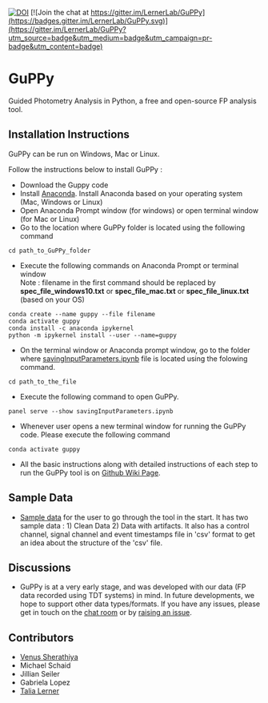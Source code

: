 [![DOI](https://zenodo.org/badge/382176345.svg)](https://zenodo.org/badge/latestdoi/382176345) [![Join the chat at https://gitter.im/LernerLab/GuPPy](https://badges.gitter.im/LernerLab/GuPPy.svg)](https://gitter.im/LernerLab/GuPPy?utm_source=badge&utm_medium=badge&utm_campaign=pr-badge&utm_content=badge)
# GuPPy
 Guided Photometry Analysis in Python, a free and open-source FP analysis tool.

## Installation Instructions

GuPPy can be run on Windows, Mac or Linux.

Follow the instructions below to install GuPPy : 

- Download the Guppy code
- Install [Anaconda](https://www.anaconda.com/products/individual#macos). Install Anaconda based on your operating system (Mac, Windows or Linux)
- Open Anaconda Prompt window (for windows) or open terminal window (for Mac or Linux)
- Go to the location where GuPPy folder is located using the following command
```
cd path_to_GuPPy_folder
```
- Execute the following commands on Anaconda Prompt or terminal window <br>
Note : filename in the first command should be replaced by <b>spec_file_windows10.txt</b> or <b>spec_file_mac.txt</b> or <b>spec_file_linux.txt</b> (based on your OS)
```
conda create --name guppy --file filename
conda activate guppy
conda install -c anaconda ipykernel
python -m ipykernel install --user --name=guppy
```
- On the terminal window or Anaconda prompt window, go to the folder where [savingInputParameters.ipynb](https://github.com/LernerLab/GuPPy/blob/main/GuPPy/savingInputParameters.ipynb) file is located using the folowing command. 
```
cd path_to_the_file
```
- Execute the following command to open GuPPy.
```
panel serve --show savingInputParameters.ipynb
```
- Whenever user opens a new terminal window for running the GuPPy code. Please execute the following command
```
conda activate guppy
```
- All the basic instructions along with detailed instructions of each step to run the GuPPy tool is on [Github Wiki Page](https://github.com/LernerLab/GuPPy/wiki).

## Sample Data

- [Sample data](https://northwestern.box.com/s/pmzpqey540gkftka669frax84ofk5f4h) for the user to go through the tool in the start. It has two sample data : 1) Clean Data 2) Data with artifacts. It also has a control channel, signal channel and event timestamps file in  'csv' format to get an idea about the structure of the 'csv' file.

## Discussions

- GuPPy is at a very early stage, and was developed with our data (FP data recorded using TDT systems) in mind. In future developments, we hope to support other data types/formats. If you have any issues, please get in touch on the [chat room](https://gitter.im/LernerLab/GuPPy?utm_source=share-link&utm_medium=link&utm_campaign=share-link) or by [raising an issue](https://github.com/LernerLab/GuPPy/issues).

## Contributors

- [Venus Sherathiya](https://github.com/venus-sherathiya)
- Michael Schaid
- Jillian Seiler
- Gabriela Lopez
- [Talia Lerner](https://github.com/talialerner)



